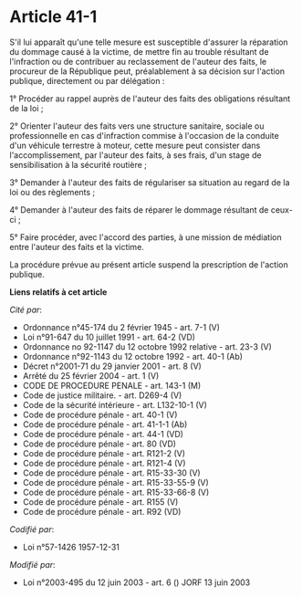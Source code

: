 # Article 41-1

S'il lui apparaît qu'une telle mesure est susceptible d'assurer la réparation du dommage causé à la victime, de mettre fin au
trouble résultant de l'infraction ou de contribuer au reclassement de l'auteur des faits, le procureur de la République peut,
préalablement à sa décision sur l'action publique, directement ou par délégation :

1° Procéder au rappel auprès de l'auteur des faits des obligations résultant de la loi ;

2° Orienter l'auteur des faits vers une structure sanitaire, sociale ou professionnelle en cas d'infraction commise à
l'occasion de la conduite d'un véhicule terrestre à moteur, cette mesure peut consister dans l'accomplissement, par l'auteur
des faits, à ses frais, d'un stage de sensibilisation à la sécurité routière ;

3° Demander à l'auteur des faits de régulariser sa situation au regard de la loi ou des règlements ;

4° Demander à l'auteur des faits de réparer le dommage résultant de ceux-ci ;

5° Faire procéder, avec l'accord des parties, à une mission de médiation entre l'auteur des faits et la victime.

La procédure prévue au présent article suspend la prescription de l'action publique.

**Liens relatifs à cet article**

_Cité par_:

  - Ordonnance n°45-174 du 2 février 1945 - art. 7-1 (V)
  - Loi n°91-647 du 10 juillet 1991 - art. 64-2 (VD)
  - Ordonnance no 92-1147 du 12 octobre 1992 relative  - art. 23-3 (V)
  - Ordonnance n°92-1143 du 12 octobre 1992 - art. 40-1 (Ab)
  - Décret n°2001-71 du 29 janvier 2001 - art. 8 (V)
  - Arrêté du 25 février 2004 - art. 1 (V)
  - CODE DE PROCEDURE PENALE - art. 143-1 (M)
  - Code de justice militaire. - art. D269-4 (V)
  - Code de la sécurité intérieure - art. L132-10-1 (V)
  - Code de procédure pénale - art. 40-1 (V)
  - Code de procédure pénale - art. 41-1-1 (Ab)
  - Code de procédure pénale - art. 44-1 (VD)
  - Code de procédure pénale - art. 80 (VD)
  - Code de procédure pénale - art. R121-2 (V)
  - Code de procédure pénale - art. R121-4 (V)
  - Code de procédure pénale - art. R15-33-30 (V)
  - Code de procédure pénale - art. R15-33-55-9 (V)
  - Code de procédure pénale - art. R15-33-66-8 (V)
  - Code de procédure pénale - art. R155 (V)
  - Code de procédure pénale - art. R92 (VD)

_Codifié par_:

  - Loi n°57-1426 1957-12-31

_Modifié par_:

  - Loi n°2003-495 du 12 juin 2003 - art. 6 () JORF 13 juin 2003
